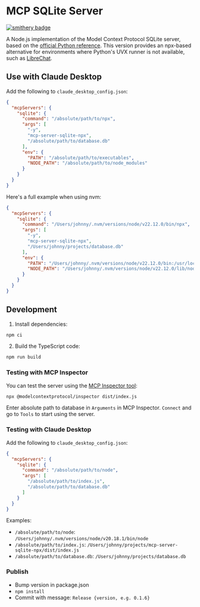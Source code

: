 # MCP SQLite Server

[![smithery badge](https://smithery.ai/badge/mcp-server-sqlite-npx)](https://smithery.ai/server/mcp-server-sqlite-npx)

A Node.js implementation of the Model Context Protocol SQLite server, based on the [official Python reference](https://github.com/modelcontextprotocol/servers/tree/main/src/sqlite). This version provides an npx-based alternative for environments where Python's UVX runner is not available, such as [LibreChat](https://github.com/danny-avila/LibreChat/issues/4876#issuecomment-2561363955).

## Use with Claude Desktop

Add the following to `claude_desktop_config.json`:

```json
{
  "mcpServers": {
    "sqlite": {
      "command": "/absolute/path/to/npx",
      "args": [
        "-y",
        "mcp-server-sqlite-npx",
        "/absolute/path/to/database.db"
      ],
      "env": {
        "PATH": "/absolute/path/to/executables",
        "NODE_PATH": "/absolute/path/to/node_modules"
      }
    }
  }
}
```

Here's a full example when using nvm:

```json
{
  "mcpServers": {
    "sqlite": {
      "command": "/Users/johnny/.nvm/versions/node/v22.12.0/bin/npx",
      "args": [
        "-y",
        "mcp-server-sqlite-npx",
        "/Users/johnny/projects/database.db"
      ],
      "env": {
        "PATH": "/Users/johnny/.nvm/versions/node/v22.12.0/bin:/usr/local/bin:/usr/bin:/bin",
        "NODE_PATH": "/Users/johnny/.nvm/versions/node/v22.12.0/lib/node_modules"
      }
    }
  }
}
```

## Development

1. Install dependencies:

```bash
npm ci
```

2. Build the TypeScript code:

```bash
npm run build
```

### Testing with MCP Inspector

You can test the server using the [MCP Inspector tool](https://modelcontextprotocol.io/docs/tools/inspector):

```bash
npx @modelcontextprotocol/inspector dist/index.js
```

Enter absolute path to database in `Arguments` in MCP Inspector.
`Connect` and go to `Tools` to start using the server.

### Testing with Claude Desktop

Add the following to `claude_desktop_config.json`:

```json
{
  "mcpServers": {
    "sqlite": {
      "command": "/absolute/path/to/node",
      "args": [
        "/absolute/path/to/index.js",
        "/absolute/path/to/database.db"
      ]
    }
  }
}
```

Examples:

- `/absolute/path/to/node`: `/Users/johnny/.nvm/versions/node/v20.18.1/bin/node`
- `/absolute/path/to/index.js`: `/Users/johnny/projects/mcp-server-sqlite-npx/dist/index.js`
- `/absolute/path/to/database.db`: `/Users/johnny/projects/database.db`

### Publish

- Bump version in package.json
- `npm install`
- Commit with message: `Release {version, e.g. 0.1.6}`
